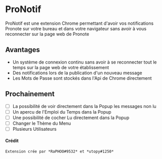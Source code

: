 
# ProNotif

ProNotif est une extension Chrome permettant d'avoir vos notifications Pronote sur votre bureau et dans votre navigateur sans avoir à vous reconnecter sur la page web de Pronote

## Avantages

 - Un système de connexion continu sans avoir à se reconnecter tout le temps sur la page web de votre établissement
 - Des notifications lors de la publication d'un nouveau message
 - Les Mots de Passe sont stockés dans l'Api de Chrome directement

## Prochainement

 - [ ] La possibilité de voir directement dans la Popup les messages non lu
 - [ ] Un apercu de l'Emploi du Temps dans la Popup
 - [ ] Une possibilité de cocher Lu directement dans la Popup
 - [ ] Changer le Thème du Menu
 - [ ] Plusieurs Utilisateurs

#### Crédit

    Extension crée par *RaPHOO#9532* et *utopy#1250*

